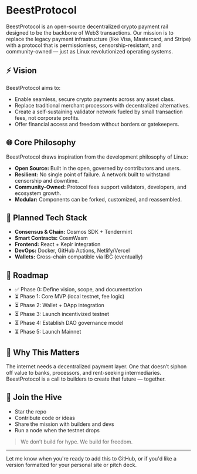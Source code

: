 # BeestProtocol

BeestProtocol is an open-source decentralized crypto payment rail designed to be the backbone of Web3 transactions. Our mission is to replace the legacy payment infrastructure (like Visa, Mastercard, and Stripe) with a protocol that is permissionless, censorship-resistant, and community-owned — just as Linux revolutionized operating systems.

## ⚡ Vision

BeestProtocol aims to:

- Enable seamless, secure crypto payments across any asset class.
- Replace traditional merchant processors with decentralized alternatives.
- Create a self-sustaining validator network fueled by small transaction fees, not corporate profits.
- Offer financial access and freedom without borders or gatekeepers.

## 🌐 Core Philosophy

BeestProtocol draws inspiration from the development philosophy of Linux:

- **Open Source:** Built in the open, governed by contributors and users.
- **Resilient:** No single point of failure. A network built to withstand censorship and downtime.
- **Community-Owned:** Protocol fees support validators, developers, and ecosystem growth.
- **Modular:** Components can be forked, customized, and reassembled.

## 🧱 Planned Tech Stack

- **Consensus & Chain:** Cosmos SDK + Tendermint
- **Smart Contracts:** CosmWasm
- **Frontend:** React + Keplr integration
- **DevOps:** Docker, GitHub Actions, Netlify/Vercel
- **Wallets:** Cross-chain compatible via IBC (eventually)

## 🚀 Roadmap

- ✅ Phase 0: Define vision, scope, and documentation
- ⏳ Phase 1: Core MVP (local testnet, fee logic)
- ⏳ Phase 2: Wallet + DApp integration
- ⏳ Phase 3: Launch incentivized testnet
- ⏳ Phase 4: Establish DAO governance model
- ⏳ Phase 5: Launch Mainnet

## 🙌 Why This Matters

The internet needs a decentralized payment layer. One that doesn’t siphon off value to banks, processors, and rent-seeking intermediaries. BeestProtocol is a call to builders to create that future — together.

## 🐝 Join the Hive

- Star the repo
- Contribute code or ideas
- Share the mission with builders and devs
- Run a node when the testnet drops

> We don’t build for hype. We build for freedom.

---

Let me know when you're ready to add this to GitHub, or if you'd like a version formatted for your personal site or pitch deck.
